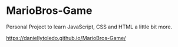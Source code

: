 # MarioBros-Game
Personal Project to learn JavaScript, CSS and HTML a little bit more.

https://daniellytoledo.github.io/MarioBros-Game/
